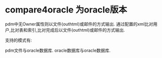 # compare4oracle 为oracle版本
pdm中无Owner属性则以文件(outhtml)或邮件的方式输出. 通过配置的xml比对用户,比对表和索引,比对完成后以文件(outhtml)或邮件的方式输出.


支持的模式有: 

  pdm文件与oracle数据库.
  oracle数据库与oracle数据库.
